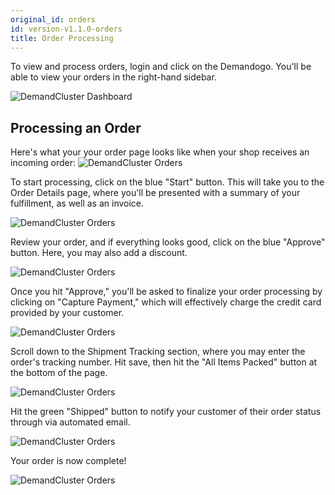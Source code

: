```yaml
---
original_id: orders
id: version-v1.1.0-orders
title: Order Processing
---
```

    
To view and process orders, login and click on the Demandogo. You'll be able to view your orders in the right-hand sidebar.

![](/assets/admin-dashboard-orders.png "DemandCluster Dashboard")

## Processing an Order

Here's what your your order page looks like when your shop receives an incoming order: ![](/assets/admin-dashboard-orders-page.png "DemandCluster Orders")

To start processing, click on the blue "Start" button. This will take you to the Order Details page, where you'll be presented with a summary of your fulfillment, as well as an invoice.

![](/assets/admin-order-details.png "DemandCluster Orders")

Review your order, and if everything looks good, click on the blue "Approve" button. Here, you may also add a discount.

![](/assets/admin-dashboard-order-fulfillment-2.png "DemandCluster Orders")

Once you hit "Approve," you'll be asked to finalize your order processing by clicking on "Capture Payment," which will effectively charge the credit card provided by your customer.

![](/assets/admin-dashboard-order-fulfillment-3.png "DemandCluster Orders")

Scroll down to the Shipment Tracking section, where you may enter the order's tracking number. Hit save, then hit the "All Items Packed" button at the bottom of the page.

![](/assets/admin-dashboard-order-fulfillment-4.png "DemandCluster Orders")

Hit the green "Shipped" button to notify your customer of their order status through via automated email.

![](/assets/admin-dashboard-order-fulfillment-5.png "DemandCluster Orders")

Your order is now complete!

![](/assets/admin-dashboard-order-fulfillment-6.png "DemandCluster Orders")
